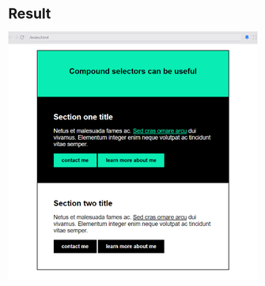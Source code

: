 # Result

![alt text](https://github.com/Codegalax/web_projects/blob/main/compound-selector/img/results.png?raw=true)

